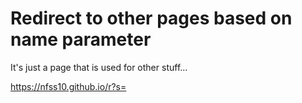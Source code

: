 # Redirect to other pages based on name parameter

It's just a page that is used for other stuff...

https://nfss10.github.io/r?s=<shortcut>
